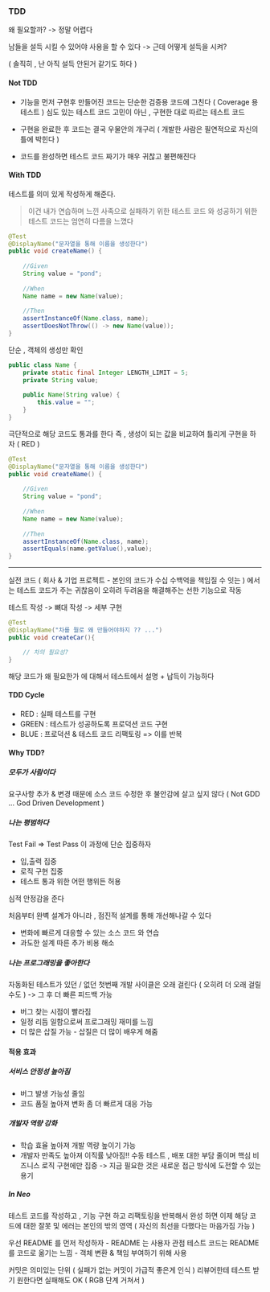 ### TDD

왜 필요할까?
-> 정말 어렵다

남들을  설득 시킬 수 있어야 사용을 할 수 있다
-> 근데 어떻게 설득을 시켜?

( 솔직히 , 난 아직 설득 안된거 같기도 하다 )

#### Not TDD

- 기능을 먼저 구현후 만들어진 코드는
단순한 검증용 코드에 그친다 ( Coverage 용 테스트 )
심도 있는 테스트 코드 고민이 아닌 , 구현한 대로 따르는 테스트 코드

- 구현을 완료한 후 코드는 결국 우물안의 개구리
( 개발한 사람은 필연적으로 자신의 틀에 박힌다 )

- 코드를 완성하면 테스트 코드 짜기가 매우 귀찮고 불편해진다

#### With TDD

테스트를 의미 있게 작성하게 해준다.

> 이건 내가 연습하며 느낀 사족으로
> 실패하기 위한 테스트 코드 와
> 성공하기 위한 테스트 코드는 엄연히 다름을 느꼈다

```java
@Test  
@DisplayName("문자열을 통해 이름을 생성한다")  
public void createName() {  
  
    //Given  
    String value = "pond";  
  
    //When  
    Name name = new Name(value);  
  
    //Then  
    assertInstanceOf(Name.class, name);  
    assertDoesNotThrow(() -> new Name(value));
}
```

단순 , 객체의 생성만 확인

```java
public class Name {  
    private static final Integer LENGTH_LIMIT = 5;  
    private String value;  
  
    public Name(String value) {  
        this.value = "";  
	}
}
```

극단적으로 해당 코드도 통과를 한다
즉 , 생성이 되는 값을 비교하여 틀리게 구현을 하자 ( RED )

```java
@Test  
@DisplayName("문자열을 통해 이름을 생성한다")  
public void createName() {  
  
    //Given  
    String value = "pond";  
  
    //When  
    Name name = new Name(value);  
  
    //Then  
    assertInstanceOf(Name.class, name);  
	assertEquals(name.getValue(),value);
}
```
---

실전 코드 ( 회사 & 기업 프로젝트 - 본인의 코드가 수십 수백억을 책임질 수 잇는 ) 에서는
테스트 코드가 주는 귀찮음이 오히려 두려움을 해결해주는 선한 기능으로 작동

테스트 작성 -> 뼈대 작성 -> 세부 구현

```java
@Test
@DisplayName("차를 뭘로 왜 만들어야하지 ?? ...")
public void createCar(){

	// 차의 필요성?
}
```

해당 코드가 왜 필요한가 에 대해서 테스트에서 설명 + 납득이 가능하다

#### TDD Cycle

- RED : 실패 테스트를 구현
- GREEN : 테스트가 성공하도록 프로덕션 코드 구현
- BLUE : 프로덕션 & 테스트 코드 리팩토링
=> 이를 반복


#### Why TDD?

##### 모두가 사람이다
요구사항 추가 & 변경 때문에 소스 코드 수정한 후 불안감에 살고 싶지 않다
( Not GDD ... God Driven Development )
##### 나는 평범하다
Test Fail => Test Pass 이 과정에 단순 집중하자
- 입,출력 집중
- 로직 구현 집중
- 테스트 통과 위한 어떤 행위든 허용

심적 안정감을 준다

처음부터 완벽 설계가 아니라 , 점진적 설계를 통해 개선해나갈 수 있다
- 변화에 빠르게 대응할 수 있는 소스 코드 와 연습
- 과도한 설계 따른 추가 비용 해소
##### 나는 프로그래밍을 좋아한다

자동화된 테스트가 있던 / 없던 첫번째 개발 사이클은 오래 걸린다 ( 오히려 더 오래 걸릴수도 )
-> 그 후 더 빠른 피드백 가능
- 버그 찾는 시점이 빨라짐
- 일정 리듬 일함으로써 프로그래밍 재미를 느낌
- 더 많은 삽질 가능 - 삽질은 더 많이 배우게 해줌 

#### 적용 효과

##### 서비스 안정성 높아짐
- 버그 발생 가능성 줄임
- 코드 품질 높아져 변화 좀 더 빠르게 대응 가능
##### 개발자 역량 강화
- 학습 효율 높아져 개발 역량 높이기 가능
- 개발자 만족도 높아져 이직률 낮아짐!!
수동 테스트 , 배포 대한 부담 줄이며 핵심 비즈니스 로직 구현에만 집중
-> 지금 필요한 것은 새로운 접근 방식에 도전할 수 있는 용기
##### In Neo

테스트 코드를 작성하고 , 기능 구현 하고 리팩토링을 반복해서 완성 하면
이제 해당 코드에 대한 잘못 및 에러는 본인의 밖의 영역
( 자신의 최선을 다했다는 마음가짐 가능 )

우선 README 를 먼저 작성하자 - README 는 사용자 관점
테스트 코드는 README 를 코드로 옮기는 느낌 - 객체 변환 & 책임 부여하기 위해 사용

커밋은 의미있는 단위 ( 실패가 없는 커밋이 가급적 좋은게 인식 )
리뷰어한테 테스트 받기 원한다면 실패해도 OK ( RGB 단계 거쳐서 )

